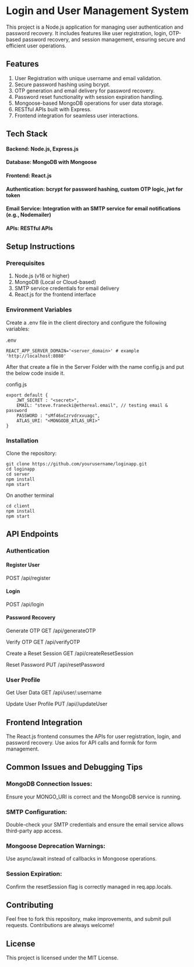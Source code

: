 # Login and User Management System
This project is a Node.js application for managing user authentication and password recovery. It includes features like user registration, login, OTP-based password recovery, and session management, ensuring secure and efficient user operations.

## Features
1. User Registration with unique username and email validation.
2. Secure password hashing using bcrypt.
3. OTP generation and email delivery for password recovery.
4. Password reset functionality with session expiration handling.
5. Mongoose-based MongoDB operations for user data storage.
6. RESTful APIs built with Express.
7. Frontend integration for seamless user interactions.

## Tech Stack
#### Backend: Node.js, Express.js
#### Database: MongoDB with Mongoose
#### Frontend: React.js
#### Authentication: bcrypt for password hashing, custom OTP logic, jwt for token
#### Email Service: Integration with an SMTP service for email notifications (e.g., Nodemailer)
#### APIs: RESTful APIs

## Setup Instructions
### Prerequisites
1. Node.js (v16 or higher)
2. MongoDB (Local or Cloud-based)
3. SMTP service credentials for email delivery
4. React.js for the frontend interface

### Environment Variables
Create a .env file in the client directory and configure the following variables:

.env
```
REACT_APP_SERVER_DOMAIN='<server_domain>' # example 'http://localhost:8080'
```

After that create a file in the Server Folder with the name config.js and put the below code inside it.

config.js
```
export default {
    JWT_SECRET : "<secret>",
    EMAIL: "steve.franecki@ethereal.email", // testing email & password
    PASSWORD : "sMf46xCzrvdrxvuagc",
    ATLAS_URI: "<MONGODB_ATLAS_URI>"
}
```

### Installation
Clone the repository:

```
git clone https://github.com/yourusername/loginapp.git
cd loginapp
cd server 
npm install
npm start
```

On another terminal
```
cd client 
npm install
npm start
```

## API Endpoints
### Authentication
#### Register User
POST /api/register

#### Login
POST /api/login

#### Password Recovery
Generate OTP
GET /api/generateOTP

Verify OTP
GET /api/verifyOTP

Create a Reset Session
GET /api/createResetSession

Reset Password
PUT /api/resetPassword

### User Profile
Get User Data
GET /api/user/:username

Update User Profile
PUT /api//updateUser

## Frontend Integration
The React.js frontend consumes the APIs for user registration, login, and password recovery. Use axios for API calls and formik for form management.

## Common Issues and Debugging Tips
### MongoDB Connection Issues:
Ensure your MONGO_URI is correct and the MongoDB service is running.
### SMTP Configuration:
Double-check your SMTP credentials and ensure the email service allows third-party app access.
### Mongoose Deprecation Warnings:
Use async/await instead of callbacks in Mongoose operations.
### Session Expiration:
Confirm the resetSession flag is correctly managed in req.app.locals.

## Contributing
Feel free to fork this repository, make improvements, and submit pull requests. Contributions are always welcome!

## License
This project is licensed under the MIT License.